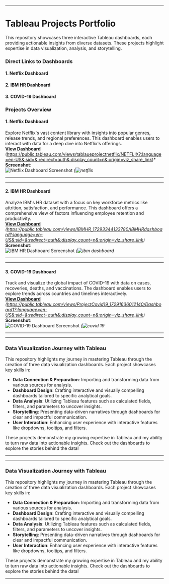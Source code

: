 
---

# Tableau Projects Portfolio

This repository showcases three interactive Tableau dashboards, each providing actionable insights from diverse datasets. These projects highlight expertise in data visualization, analysis, and storytelling.

### Direct Links to Dashboards  
#### **1. Netflix Dashboard**    
#### **2. IBM HR Dashboard**    
#### **3. COVID-19 Dashboard**  

### Projects Overview

#### **1. Netflix Dashboard**  
Explore Netflix's vast content library with insights into popular genres, release trends, and regional preferences. This dashboard enables users to interact with data for a deep dive into Netflix's offerings.  
 [**View Dashboard**](#) (https://public.tableau.com/views/tablaueprojectnetflix/NETFLIX?:language=en-US&:sid=&:redirect=auth&:display_count=n&:origin=viz_share_link)* 
**Screenshot**:  
![Netflix Dashboard Screenshot](#)  *(![netflix](https://github.com/user-attachments/assets/ec070d48-8f13-43ec-8007-2f68ad015bd7)*  

---

---

#### **2. IBM HR Dashboard**  
Analyze IBM's HR dataset with a focus on key workforce metrics like attrition, satisfaction, and performance. This dashboard offers a comprehensive view of factors influencing employee retention and productivity.  
[**View Dashboard**](#)  *(https://public.tableau.com/views/IBMHR_17293344133780/IBMHRdashboard?:language=en-US&:sid=&:redirect=auth&:display_count=n&:origin=viz_share_link)*  
**Screenshot**:  
![IBM HR Dashboard Screenshot](#) *(![ibm dashboard](https://github.com/user-attachments/assets/8c79af9b-7baf-43fc-a95a-ec7a0a79e8ef)*  

---

---

#### **3. COVID-19 Dashboard**  
Track and visualize the global impact of COVID-19 with data on cases, recoveries, deaths, and vaccinations. The dashboard enables users to explore trends across countries and timelines interactively.  
[**View Dashboard**](#) *(https://public.tableau.com/views/ProjectCovid19_17291636012140/Dashboard1?:language=en-US&:sid=&:redirect=auth&:display_count=n&:origin=viz_share_link)*   
**Screenshot**:  
![COVID-19 Dashboard Screenshot](#) *(![covid 19](https://github.com/user-attachments/assets/249e4830-95c1-492d-8f52-da754bf530d1)*  

---
 

---

### Data Visualization Journey with Tableau

This repository highlights my journey in mastering Tableau through the creation of three data visualization dashboards. Each project showcases key skills in:

- **Data Connection & Preparation**: Importing and transforming data from various sources for analysis.  
- **Dashboard Design**: Crafting interactive and visually compelling dashboards tailored to specific analytical goals.  
- **Data Analysis**: Utilizing Tableau features such as calculated fields, filters, and parameters to uncover insights.  
- **Storytelling**: Presenting data-driven narratives through dashboards for clear and impactful communication.  
- **User Interaction**: Enhancing user experience with interactive features like dropdowns, tooltips, and filters.  

These projects demonstrate my growing expertise in Tableau and my ability to turn raw data into actionable insights. Check out the dashboards to explore the stories behind the data!  

--- 



---

### Data Visualization Journey with Tableau

This repository highlights my journey in mastering Tableau through the creation of three data visualization dashboards. Each project showcases key skills in:

- **Data Connection & Preparation**: Importing and transforming data from various sources for analysis.  
- **Dashboard Design**: Crafting interactive and visually compelling dashboards tailored to specific analytical goals.  
- **Data Analysis**: Utilizing Tableau features such as calculated fields, filters, and parameters to uncover insights.  
- **Storytelling**: Presenting data-driven narratives through dashboards for clear and impactful communication.  
- **User Interaction**: Enhancing user experience with interactive features like dropdowns, tooltips, and filters.  

These projects demonstrate my growing expertise in Tableau and my ability to turn raw data into actionable insights. Check out the dashboards to explore the stories behind the data!  

--- 



